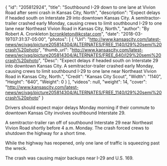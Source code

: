 {
  "id": "205812924",
  "title": "Southbound I-29 down to one lane at Vivion Road after semi crash in Kansas City, North",
  "description": "Expect delays if headed south on Interstate 29 into downtown Kansas City. A semitractor-trailer crashed early Monday, causing crews to limit southbound I-29 to one lane near Northeast Vivion Road in Kansas City, North.",
  "author": "By Robert A. Cronkleton bcronkleton@kcstar.com",
  "date": "2018-03-19T07:31:37-05:00",
  "photos": [
    {
      "Url": "http://www.kansascity.com/latest-news/wcivag/picture205814304/ALTERNATES/FREE_1140/I29%20semi%20crash%20photo",
      "thumb_url": "http://www.kansascity.com/latest-news/wcivag/picture205814304/ALTERNATES/FREE_640/I29%20semi%20crash%20photo",
      "Desc": "Expect delays if headed south on Interstate 29 into downtown Kansas City. A semitractor-trailer crashed early Monday, causing crews to limit southbound I-29 to one lane near Northeast Vivion Road in Kansas City, North.",
      "Credit": "Kansas City Scout",
      "Width": "1140",
      "Height": "640",
      "Weight": 0
    }
  ],
  "videos": null,
  "weight": 14,
  "cover": "http://www.kansascity.com/latest-news/wcivag/picture205814304/ALTERNATES/FREE_1140/I29%20semi%20crash%20photo"
}

<p>Drivers should expect major delays Monday morning if their commute to downtown Kansas City involves southbound Interstate 29.</p><p>A semitractor-trailer ran off of southbound Interstate 29 near Northeast Vivion Road shortly before 4 a.m. Monday. The crash forced crews to shutdown the highway for a short time.<br /></p><p>While the highway has reopened, only one lane of traffic is squeezing past the wreck.</p><p>The crash was causing major backups near I-29 and U.S. 169.</p>


